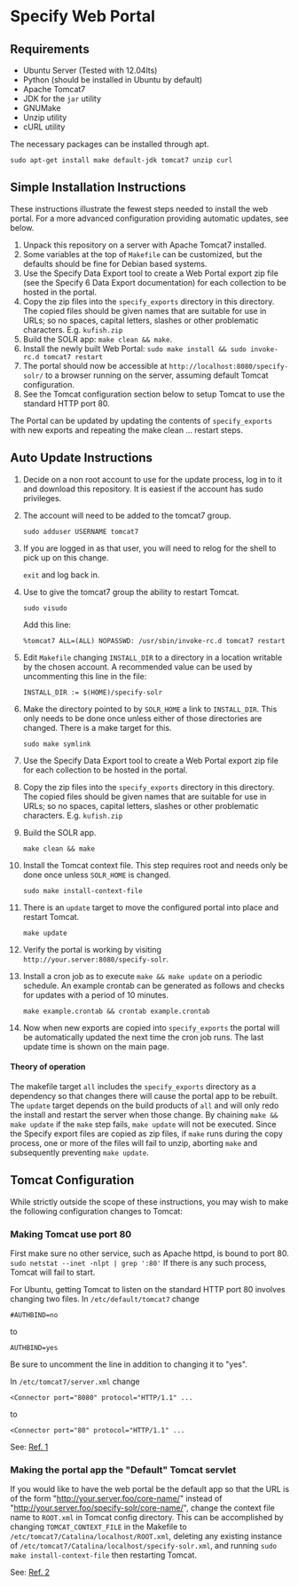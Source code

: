 Specify Web Portal
==================

Requirements
------------

* Ubuntu Server (Tested with 12.04lts)
* Python (should be installed in Ubuntu by default)
* Apache Tomcat7
* JDK for the `jar` utility
* GNUMake
* Unzip utility
* cURL utility

The necessary packages can be installed through apt.

`sudo apt-get install make default-jdk tomcat7 unzip curl`

Simple Installation Instructions
-------------------------

These instructions illustrate the fewest steps needed to install the
web portal. For a more advanced configuration providing automatic
updates, see below.

1. Unpack this repository on a server with Apache Tomcat7 installed.
1. Some variables at the top of `Makefile` can be customized, but the
   defaults should be fine for Debian based systems.
1. Use the Specify Data Export tool to create a Web Portal export zip
   file (see the Specify 6 Data Export documentation) for each collection
   to be hosted in the portal.
1. Copy the zip files into the `specify_exports` directory in this
   directory. The copied files should be given names that are
   suitable for use in URLs; so no spaces, capital letters, slashes or
   other problematic characters. E.g. `kufish.zip`
1. Build the SOLR app: `make clean && make`.
1. Install the newly built Web Portal: `sudo make install && sudo
   invoke-rc.d tomcat7 restart`
1. The portal should now be accessible at
   `http://localhost:8080/specify-solr/` to a browser running on the
   server, assuming default Tomcat configuration.
1. See the Tomcat configuration section below to setup Tomcat to use
   the standard HTTP port 80.

The Portal can be updated by updating the contents of
`specify_exports` with new exports and repeating the make clean
... restart steps.

Auto Update Instructions
------------------------

1. Decide on a non root account to use for the update process, log in
   to it and download this repository. It is easiest if the account
   has sudo privileges.
1. The account will need to be added to the tomcat7 group.

    `sudo adduser USERNAME tomcat7`

1. If you are logged in as that user, you will need to relog for the
   shell to pick up on this change.

    `exit` and log back in.

1. Use to give the tomcat7 group the ability to restart
   Tomcat.

    `sudo visudo`

    Add this line:

    `%tomcat7 ALL=(ALL) NOPASSWD: /usr/sbin/invoke-rc.d tomcat7 restart`

1. Edit `Makefile` changing `INSTALL_DIR` to a directory in a location
   writable by the chosen account. A recommended value can be used by
   uncommenting this line in the file:

   `INSTALL_DIR := $(HOME)/specify-solr`

1. Make the directory pointed to by `SOLR_HOME` a link to
   `INSTALL_DIR`. This only needs to be done once unless either of those
   directories are changed. There is a make target for this.

    `sudo make symlink`

1. Use the Specify Data Export tool to create a Web Portal export zip
   file for each collection to be hosted in the portal.

1. Copy the zip files into the `specify_exports` directory in this
   directory. The copied files should be given names that are
   suitable for use in URLs; so no spaces, capital letters, slashes or
   other problematic characters. E.g. `kufish.zip`

1. Build the SOLR app.

    `make clean && make`

1. Install the Tomcat context file. This step requires root and needs
   only be done once unless `SOLR_HOME` is changed.

    `sudo make install-context-file`

1. There is an `update` target to move the configured portal into
   place and restart Tomcat.

    `make update`

1. Verify the portal is working by visiting
   `http://your.server:8080/specify-solr`.

1. Install a cron job as to execute `make && make update` on a
   periodic schedule. An example crontab can be generated as follows
   and checks for updates with a period of 10 minutes.

    `make example.crontab && crontab example.crontab`

1. Now when new exports are copied into `specify_exports` the portal
   will be automatically updated the next time the cron job runs. The
   last update time is shown on the main page.

#### Theory of operation

The makefile target `all` includes the `specify_exports` directory as
a dependency so that changes there will cause the portal app to be
rebuilt. The `update` target depends on the build products of `all`
and will only redo the install and restart the server when those
change. By chaining `make && make update` if the `make` step fails,
`make update` will not be executed. Since the Specify export files are
copied as zip files, if `make` runs during the copy process, one or
more of the files will fail to unzip, aborting `make` and subsequently
preventing `make update`.

Tomcat Configuration
--------------------

While strictly outside the scope of these instructions, you may
wish to make the following configuration changes to Tomcat:

### Making Tomcat use port 80

First make sure no other service, such as Apache httpd, is bound 
to port 80. `sudo netstat --inet -nlpt | grep ':80'` If there is
any such process, Tomcat will fail to start.

For Ubuntu, getting Tomcat to listen on the standard HTTP port 80
involves changing two files. In `/etc/default/tomcat7` change
```
#AUTHBIND=no
```
to
```
AUTHBIND=yes
```

Be sure to uncomment the
line in addition to changing it to "yes".

In `/etc/tomcat7/server.xml` change
```
<Connector port="8080" protocol="HTTP/1.1" ...
```
to
```
<Connector port="80" protocol="HTTP/1.1" ...
```

See: [Ref. 1](http://thelowedown.wordpress.com/2010/08/17/tomcat-6-binding-to-a-privileged-port-on-debianubuntu/)


### Making the portal app the "Default" Tomcat servlet

If you would like to have the web portal be the default app so that
the URL is of the form "http://your.server.foo/core-name/" instead of
"http://your.server.foo/specify-solr/core-name/", change the context
file name to `ROOT.xml` in Tomcat config directory. This can be
accomplished by changing `TOMCAT_CONTEXT_FILE` in the Makefile to 
`/etc/tomcat7/Catalina/localhost/ROOT.xml`, deleting any existing
instance of `/etc/tomcat7/Catalina/localhost/specify-solr.xml`, and
running `sudo make install-context-file` then restarting Tomcat.

See: [Ref. 2](http://wiki.apache.org/tomcat/HowTo#How_do_I_make_my_web_application_be_the_Tomcat_default_application.3F)
